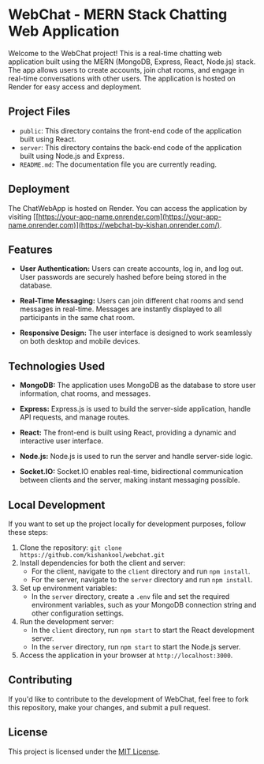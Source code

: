 # WebChat - MERN Stack Chatting Web Application

Welcome to the WebChat project! This is a real-time chatting web application built using the MERN (MongoDB, Express, React, Node.js) stack. The app allows users to create accounts, join chat rooms, and engage in real-time conversations with other users. The application is hosted on Render for easy access and deployment.

## Project Files

- `public`: This directory contains the front-end code of the application built using React.
- `server`: This directory contains the back-end code of the application built using Node.js and Express.
- `README.md`: The documentation file you are currently reading.

## Deployment

The ChatWebApp is hosted on Render. You can access the application by visiting [[https://your-app-name.onrender.com](https://your-app-name.onrender.com)](https://webchat-by-kishan.onrender.com/).

## Features

- **User Authentication:** Users can create accounts, log in, and log out. User passwords are securely hashed before being stored in the database.

- **Real-Time Messaging:** Users can join different chat rooms and send messages in real-time. Messages are instantly displayed to all participants in the same chat room.

- **Responsive Design:** The user interface is designed to work seamlessly on both desktop and mobile devices.

## Technologies Used

- **MongoDB:** The application uses MongoDB as the database to store user information, chat rooms, and messages.

- **Express:** Express.js is used to build the server-side application, handle API requests, and manage routes.

- **React:** The front-end is built using React, providing a dynamic and interactive user interface.

- **Node.js:** Node.js is used to run the server and handle server-side logic.

- **Socket.IO:** Socket.IO enables real-time, bidirectional communication between clients and the server, making instant messaging possible.

## Local Development

If you want to set up the project locally for development purposes, follow these steps:

1. Clone the repository: `git clone https://github.com/kishankool/webchat.git`
2. Install dependencies for both the client and server:
   - For the client, navigate to the `client` directory and run `npm install`.
   - For the server, navigate to the `server` directory and run `npm install`.
3. Set up environment variables:
   - In the `server` directory, create a `.env` file and set the required environment variables, such as your MongoDB connection string and other configuration settings.
4. Run the development server:
   - In the `client` directory, run `npm start` to start the React development server.
   - In the `server` directory, run `npm start` to start the Node.js server.
5. Access the application in your browser at `http://localhost:3000`.

## Contributing

If you'd like to contribute to the development of WebChat, feel free to fork this repository, make your changes, and submit a pull request.

## License

This project is licensed under the [MIT License](LICENSE).
